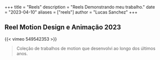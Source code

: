 +++
title = "Reels"
description = "Reels Demonstrando meu trabalho."
date = "2023-04-10"
aliases = ["reels"]
author = "Lucas Sanchez"
+++


## Reel Motion Design e Animação 2023

{{< vimeo 549542353 >}}

>Coleção de trabalhos de motion que desenvolvi ao longo dos últimos anos.


